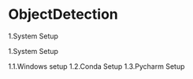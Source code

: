 # ObjectDetection

1.System Setup



1.System Setup

  1.1.Windows setup
  1.2.Conda Setup
  1.3.Pycharm Setup


